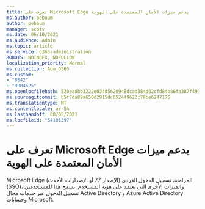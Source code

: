 ```yaml
---
title: تعرف على Microsoft Edge يدعم ميزات الأمان المعتمدة على الهوية
ms.author: pebaum
author: pebaum
manager: scotv
ms.date: 06/10/2021
ms.audience: Admin
ms.topic: article
ms.service: o365-administration
ROBOTS: NOINDEX, NOFOLLOW
localization_priority: Normal
ms.collection: Adm_O365
ms.custom:
- "8642"
- "9004625"
ms.openlocfilehash: 52bea8bb3222e034d5629948dcad384d02cfd84b86fa387f493c3ad0abfc069a
ms.sourcegitcommit: b5f7da89a650d2915dc652449623c78be6247175
ms.translationtype: MT
ms.contentlocale: ar-SA
ms.lasthandoff: 08/05/2021
ms.locfileid: "54101397"
---
```

# <a name="learn-how-microsoft-edge-supports-identity-dependent-security-features"></a>تعرف على Microsoft Edge يدعم ميزات الأمان المعتمدة على الهوية

Microsoft Edge (الإصدار 77 أو الإصدارات الأحدث) المزامنة، تسجيل الدخول الفردي (SSO)، والميزات الأخرى التي تعتمد على هوية المستخدم. يسمح هذا للمستخدمين تسجيل الدخول عبر خدمات مجال Active Directory و Azure Active Directory وحسابات Microsoft.
